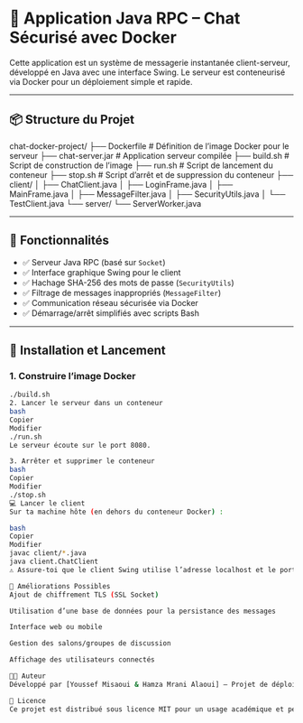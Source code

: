 # 🐳 Application Java RPC – Chat Sécurisé avec Docker

Cette application est un système de messagerie instantanée client-serveur, développé en Java avec une interface Swing. Le serveur est conteneurisé via Docker pour un déploiement simple et rapide.

---

## 📦 Structure du Projet

chat-docker-project/
├── Dockerfile # Définition de l’image Docker pour le serveur
├── chat-server.jar # Application serveur compilée
├── build.sh # Script de construction de l’image
├── run.sh # Script de lancement du conteneur
├── stop.sh # Script d’arrêt et de suppression du conteneur
├── client/
│ ├── ChatClient.java
│ ├── LoginFrame.java
│ ├── MainFrame.java
│ ├── MessageFilter.java
│ ├── SecurityUtils.java
│ └── TestClient.java
└── server/
└── ServerWorker.java

---

## 🚀 Fonctionnalités

- ✅ Serveur Java RPC (basé sur `Socket`)
- ✅ Interface graphique Swing pour le client
- ✅ Hachage SHA-256 des mots de passe (`SecurityUtils`)
- ✅ Filtrage de messages inappropriés (`MessageFilter`)
- ✅ Communication réseau sécurisée via Docker
- ✅ Démarrage/arrêt simplifiés avec scripts Bash

---

## 🔧 Installation et Lancement

### 1. Construire l’image Docker

```bash
./build.sh
2. Lancer le serveur dans un conteneur
bash
Copier
Modifier
./run.sh
Le serveur écoute sur le port 8080.

3. Arrêter et supprimer le conteneur
bash
Copier
Modifier
./stop.sh
💻 Lancer le client
Sur ta machine hôte (en dehors du conteneur Docker) :

bash
Copier
Modifier
javac client/*.java
java client.ChatClient
⚠️ Assure-toi que le client Swing utilise l’adresse localhost et le port 8080 pour se connecter au serveur Dockerisé.

🧠 Améliorations Possibles
Ajout de chiffrement TLS (SSL Socket)

Utilisation d’une base de données pour la persistance des messages

Interface web ou mobile

Gestion des salons/groupes de discussion

Affichage des utilisateurs connectés

👨‍💻 Auteur
Développé par [Youssef Misaoui & Hamza Mrani Alaoui] – Projet de déploiement Java sécurisé avec Docker.

📄 Licence
Ce projet est distribué sous licence MIT pour un usage académique et pédagogique.